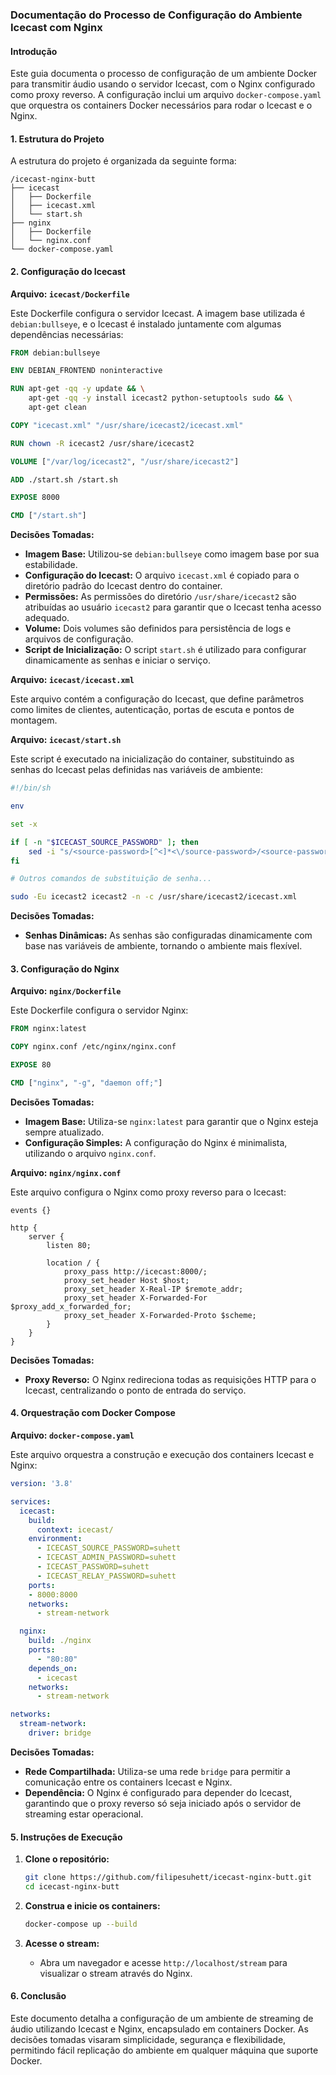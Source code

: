 ### Documentação do Processo de Configuração do Ambiente Icecast com Nginx

#### Introdução

Este guia documenta o processo de configuração de um ambiente Docker para transmitir áudio usando o servidor Icecast, com o Nginx configurado como proxy reverso. A configuração inclui um arquivo `docker-compose.yaml` que orquestra os containers Docker necessários para rodar o Icecast e o Nginx.

#### 1. Estrutura do Projeto

A estrutura do projeto é organizada da seguinte forma:

```
/icecast-nginx-butt
├── icecast
│   ├── Dockerfile
│   ├── icecast.xml
│   └── start.sh
├── nginx
│   ├── Dockerfile
│   └── nginx.conf
└── docker-compose.yaml
```

#### 2. Configuração do Icecast

**Arquivo: `icecast/Dockerfile`**

Este Dockerfile configura o servidor Icecast. A imagem base utilizada é `debian:bullseye`, e o Icecast é instalado juntamente com algumas dependências necessárias:

```Dockerfile
FROM debian:bullseye

ENV DEBIAN_FRONTEND noninteractive

RUN apt-get -qq -y update && \
    apt-get -qq -y install icecast2 python-setuptools sudo && \
    apt-get clean

COPY "icecast.xml" "/usr/share/icecast2/icecast.xml"

RUN chown -R icecast2 /usr/share/icecast2

VOLUME ["/var/log/icecast2", "/usr/share/icecast2"]

ADD ./start.sh /start.sh

EXPOSE 8000

CMD ["/start.sh"]
```

**Decisões Tomadas:**
- **Imagem Base:** Utilizou-se `debian:bullseye` como imagem base por sua estabilidade.
- **Configuração do Icecast:** O arquivo `icecast.xml` é copiado para o diretório padrão do Icecast dentro do container.
- **Permissões:** As permissões do diretório `/usr/share/icecast2` são atribuídas ao usuário `icecast2` para garantir que o Icecast tenha acesso adequado.
- **Volume:** Dois volumes são definidos para persistência de logs e arquivos de configuração.
- **Script de Inicialização:** O script `start.sh` é utilizado para configurar dinamicamente as senhas e iniciar o serviço.

**Arquivo: `icecast/icecast.xml`**

Este arquivo contém a configuração do Icecast, que define parâmetros como limites de clientes, autenticação, portas de escuta e pontos de montagem.

**Arquivo: `icecast/start.sh`**

Este script é executado na inicialização do container, substituindo as senhas do Icecast pelas definidas nas variáveis de ambiente:

```sh
#!/bin/sh

env

set -x

if [ -n "$ICECAST_SOURCE_PASSWORD" ]; then
    sed -i "s/<source-password>[^<]*<\/source-password>/<source-password>$ICECAST_SOURCE_PASSWORD<\/source-password>/g" /usr/share/icecast2/icecast.xml
fi

# Outros comandos de substituição de senha...

sudo -Eu icecast2 icecast2 -n -c /usr/share/icecast2/icecast.xml
```

**Decisões Tomadas:**
- **Senhas Dinâmicas:** As senhas são configuradas dinamicamente com base nas variáveis de ambiente, tornando o ambiente mais flexível.

#### 3. Configuração do Nginx

**Arquivo: `nginx/Dockerfile`**

Este Dockerfile configura o servidor Nginx:

```Dockerfile
FROM nginx:latest

COPY nginx.conf /etc/nginx/nginx.conf

EXPOSE 80

CMD ["nginx", "-g", "daemon off;"]
```

**Decisões Tomadas:**
- **Imagem Base:** Utiliza-se `nginx:latest` para garantir que o Nginx esteja sempre atualizado.
- **Configuração Simples:** A configuração do Nginx é minimalista, utilizando o arquivo `nginx.conf`.

**Arquivo: `nginx/nginx.conf`**

Este arquivo configura o Nginx como proxy reverso para o Icecast:

```nginx
events {}

http {
    server {
        listen 80;

        location / {
            proxy_pass http://icecast:8000/;
            proxy_set_header Host $host;
            proxy_set_header X-Real-IP $remote_addr;
            proxy_set_header X-Forwarded-For $proxy_add_x_forwarded_for;
            proxy_set_header X-Forwarded-Proto $scheme;
        }
    }
}
```

**Decisões Tomadas:**
- **Proxy Reverso:** O Nginx redireciona todas as requisições HTTP para o Icecast, centralizando o ponto de entrada do serviço.

#### 4. Orquestração com Docker Compose

**Arquivo: `docker-compose.yaml`**

Este arquivo orquestra a construção e execução dos containers Icecast e Nginx:

```yaml
version: '3.8'

services:
  icecast:
    build:
      context: icecast/
    environment:
      - ICECAST_SOURCE_PASSWORD=suhett
      - ICECAST_ADMIN_PASSWORD=suhett
      - ICECAST_PASSWORD=suhett
      - ICECAST_RELAY_PASSWORD=suhett
    ports:
    - 8000:8000
    networks:
      - stream-network

  nginx:
    build: ./nginx
    ports:
      - "80:80"
    depends_on:
      - icecast
    networks:
      - stream-network

networks:
  stream-network:
    driver: bridge
```

**Decisões Tomadas:**
- **Rede Compartilhada:** Utiliza-se uma rede `bridge` para permitir a comunicação entre os containers Icecast e Nginx.
- **Dependência:** O Nginx é configurado para depender do Icecast, garantindo que o proxy reverso só seja iniciado após o servidor de streaming estar operacional.

#### 5. Instruções de Execução

1. **Clone o repositório:**

   ```sh
   git clone https://github.com/filipesuhett/icecast-nginx-butt.git
   cd icecast-nginx-butt
   ```

2. **Construa e inicie os containers:**

   ```sh
   docker-compose up --build
   ```

3. **Acesse o stream:**
   - Abra um navegador e acesse `http://localhost/stream` para visualizar o stream através do Nginx.

#### 6. Conclusão

Este documento detalha a configuração de um ambiente de streaming de áudio utilizando Icecast e Nginx, encapsulado em containers Docker. As decisões tomadas visaram simplicidade, segurança e flexibilidade, permitindo fácil replicação do ambiente em qualquer máquina que suporte Docker.